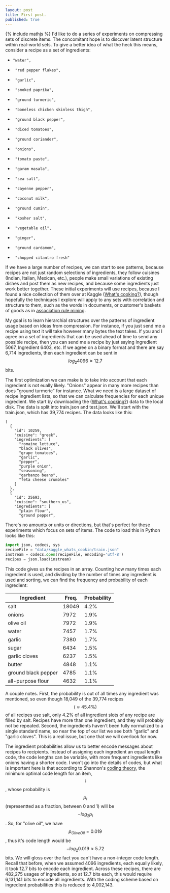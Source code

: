 ```yaml
---
layout: post
title: First post.
published: true
---
```

{% include mathjs %}
I'd like to do a series of experiments on compressing sets of discrete items.  The concomitant hope is to discover latent structure within real-world sets.  To give a better idea of what the heck this means, consider a recipe as a set of ingredients:
-     "water",
-      "red pepper flakes",
-      "garlic",
-      "smoked paprika",
-      "ground turmeric",
-      "boneless chicken skinless thigh",
-      "ground black pepper",
-      "diced tomatoes",
-      "ground coriander",
-      "onions",
-      "tomato paste",
-      "garam masala",
-      "sea salt",
-      "cayenne pepper",
-      "coconut milk",
-      "ground cumin",
-      "kosher salt",
-      "vegetable oil",
-      "ginger",
-      "ground cardamom",
-      "chopped cilantro fresh"

If we have a large number of recipes, we can start to see patterns, because recipes are not just random selections of ingredients, they follow cuisines (Indian, Italian, Mexican, etc.), people make small variations of existing dishes and post them as new recipes, and because some ingredients just work better together.  These initial experiments will use recipes, because I found a nice collection of them over at Kaggle ([What's cooking?](https://www.kaggle.com/c/whats-cooking)), though hopefully the techniques I explore will apply to any sets with correlation and structure to them, such as the words in documents, or customer's baskets of goods as in [association rule mining](https://en.wikipedia.org/wiki/Association_rule_learning).  

My goal is to learn hierarchial structures over the patterns of ingredient usage based on ideas from compression.  For instance, if you just send me a recipe using text it will take however many bytes the text takes.  If you and I agree on a set of ingredients that can be used ahead of time to send any possible recipe, then you can send me a recipe by just saying Ingredient 5067, Ingredient 6403, etc.  If we agree on a binary format and there are say 6,714 ingredients, then each ingredient can be sent in $$log_2 4096 \approx 12.7$$ bits.

The first optimization we can make is to take into account that each ingredient is not eually likely.  "Onions" appear in many more recipes than does "ground turmeric" for instance.  What we need is a large dataset of recipe ingredient lists, so that we can calculate frequencies for each unique ingredient.  We start by downloading the ([What's cooking?](https://www.kaggle.com/c/whats-cooking)) data to the local disk.  The data is split into train.json and test.json.  We'll start with the train.json, which has 39,774 recipes. The data looks like this:

```
[
  {
    "id": 10259,
    "cuisine": "greek",
    "ingredients": [
      "romaine lettuce",
      "black olives",
      "grape tomatoes",
      "garlic",
      "pepper",
      "purple onion",
      "seasoning",
      "garbanzo beans",
      "feta cheese crumbles"
    ]
  },
  {
    "id": 25693,
    "cuisine": "southern_us",
    "ingredients": [
      "plain flour",
      "ground pepper",
```

There's no amounts or units or directions, but that's perfect for these experiments which focus on sets of items.  The code to load this in Python looks like this:

```python
import json, codecs, sys
recipeFile = "data/kaggle_whats_cookin/train.json"
instream = codecs.open(recipeFile, encoding='utf-8')
recipes = json.load(instream)
```

This code gives us the recipes in an array.  Counting how many times each ingredient is used, and dividing by the number of times any ingredient is used and sorting, we can find the frequency and probability of each ingredient:

Ingredient | Freq. | Probability
---------- | ----- | -----------
salt | 18049 | 4.2%
onions | 7972 | 1.9%
olive oil | 7972 | 1.9%
water | 7457 | 1.7%
garlic | 7380 | 1.7%
sugar | 6434 | 1.5%
garlic cloves | 6237 | 1.5%
butter | 4848 | 1.1%
ground black pepper | 4785 | 1.1%
all-purpose flour | 4632 | 1.1%

A couple notes.  First, the probability is out of all times any ingredient was mentioned, so even though 18,049 of the 39,774 recipes $$(\approx 45.4\%)$$ of all recipes use salt, only 4.2% of all ingredient slots of any recipe are filled by salt.  Recipes have more than one ingredient, and they will probably not be repeated.  Second, the ingredients haven't been fully normalized to a single standard name, so near the top of our list we see both "garlic" and "garlic cloves". This is a real issue, but one that we will overlook for now.

The ingredient probabilities allow us to better encode messages about recipes to recipients.  Instead of assigning each ingredient an equal length code, the code lengths can be variable, with more frequent ingredients like onions having a shorter code.  I won't go into the details of codes, but what is important here is that according to Shannon's [coding theory](https://en.wikipedia.org/wiki/Coding_theory), the minimum optimal code length for an item, $$i$$, whose probability is $$p_i$$ (representted as a fraction, between 0 and 1) will be $$-log_2 p_i$$.  So, for "olive oil", we have $$p_{OliveOil}=0.019$$, thus it's code length would be $$-log_2 0.019 \approx 5.72$$ bits. We will gloss over the fact you can't have a non-integer code length.  Recall that before, when we assumed 4096 ingredients, each equally likely, it took 12.7 bits to encode each ingredient.  Across these recipes, there are 482,275 usages of ingredients, so at 12.7 bits each, this would require 6,131,141 bits to encode all ingredients.  With the coding scheme based on ingredient probabilities this is reduced to 4,002,143.



